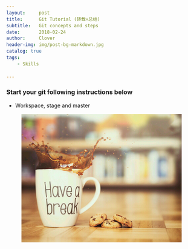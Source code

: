 ```yaml
---
layout:     post
title:      Git Tutorial (转载+总结)
subtitle:   Git concepts and steps
date:       2018-02-24
author:     Clover
header-img: img/post-bg-markdown.jpg
catalog: true
tags:
    - Skills

---
```


### Start your git following instructions below

- Workspace, stage and master
<figure>
  <img src="/img/break-tea.png" alt="Image" />
</figure>

